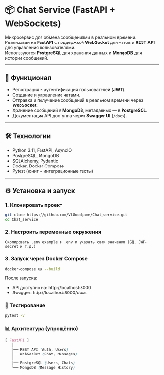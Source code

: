 # 📦 Chat Service (FastAPI + WebSockets)

Микросервис для обмена сообщениями в реальном времени.  
Реализован на **FastAPI** с поддержкой **WebSocket** для чатов и **REST API** для управления пользователями.  
Используются **PostgreSQL** для хранения данных и **MongoDB** для истории сообщений.

---

## 🚀 Функционал
- Регистрация и аутентификация пользователей (**JWT**).  
- Создание и управление чатами.  
- Отправка и получение сообщений в реальном времени через **WebSocket**.  
- Хранение сообщений в **MongoDB**, метаданных — в **PostgreSQL**.  
- Документация API доступна через **Swagger UI** (`/docs`).  

---

## 🛠️ Технологии
- Python 3.11, FastAPI, AsyncIO  
- PostgreSQL, MongoDB  
- SQLAlchemy, Pydantic  
- Docker, Docker Compose  
- Pytest (юнит + интеграционные тесты)  

---

## ⚙️ Установка и запуск

### 1. Клонировать проект
```bash
git clone https://github.com/VtGoodgame/Chat_service.git
cd Chat_service
```
### 2. Настроить переменные окружения
```text
Скопировать .env.example в .env и указать свои значения (БД, JWT-secret и т.д.)
```
### 3. Запуск через Docker Compose

```bash
docker-compose up --build
```

После запуска:
- API доступно на: http://localhost:8000
- Swagger: http://localhost:8000/docs

### 🧪 Тестирование
```bash
pytest -v
```

### 📊 Архитектура (упрощённо)
```scss
[ FastAPI ] 
   │
   ├── REST API (Auth, Users)
   ├── WebSocket (Chat, Messages)
   │
   ├── PostgreSQL (Users, Chats)
   └── MongoDB (Message History)
```

